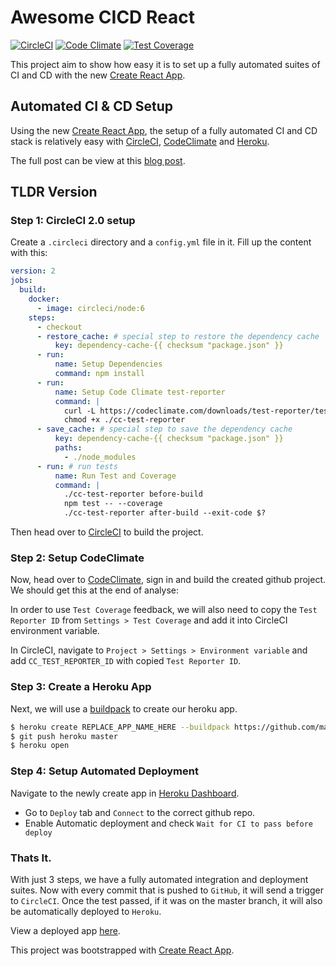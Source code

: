 # Awesome CICD React

[![CircleCI](https://circleci.com/gh/Zaccc123/awesome-cicd-react.svg?style=svg)](https://circleci.com/gh/Zaccc123/awesome-cicd-react) [![Code Climate](https://codeclimate.com/github/Zaccc123/awesome-cicd-react/badges/gpa.svg)](https://codeclimate.com/github/Zaccc123/awesome-cicd-react) [![Test Coverage](https://codeclimate.com/github/Zaccc123/awesome-cicd-react/badges/coverage.svg)](https://codeclimate.com/github/Zaccc123/awesome-cicd-react/coverage)

This project aim to show how easy it is to set up a fully automated suites of CI and CD with the new [Create React App](https://github.com/facebookincubator/create-react-app).

## Automated CI & CD Setup

Using the new [Create React App](https://github.com/facebookincubator/create-react-app), the setup of a fully automated CI and CD stack is relatively easy with [CircleCI](https://circleci.com), [CodeClimate](https://codeclimate.com) and [Heroku](https://heroku.com).

The full post can be view at this [blog post](https://zaccc123.github.io/blog/2017/continuous-integration-and-deployment-setup-for-react-app/).

## TLDR Version

### Step 1: CircleCI 2.0 setup

Create a `.circleci` directory and a `config.yml` file in it. Fill up the content with this:

```yml
version: 2
jobs:
  build:
    docker:
      - image: circleci/node:6
    steps:
      - checkout
      - restore_cache: # special step to restore the dependency cache
          key: dependency-cache-{{ checksum "package.json" }}
      - run:
          name: Setup Dependencies
          command: npm install
      - run:
          name: Setup Code Climate test-reporter
          command: |
            curl -L https://codeclimate.com/downloads/test-reporter/test-reporter-latest-linux-amd64 > ./cc-test-reporter
            chmod +x ./cc-test-reporter
      - save_cache: # special step to save the dependency cache
          key: dependency-cache-{{ checksum "package.json" }}
          paths:
            - ./node_modules
      - run: # run tests
          name: Run Test and Coverage
          command: |
            ./cc-test-reporter before-build
            npm test -- --coverage
            ./cc-test-reporter after-build --exit-code $?
```

Then head over to [CircleCI](https://circleci.com) to build the project.

### Step 2: Setup CodeClimate

Now, head over to [CodeClimate](https://codeclimate.com), sign in and build the created github project. We should get this at the end of analyse:

In order to use `Test Coverage` feedback, we will also need to copy the `Test Reporter ID` from `Settings > Test Coverage` and add it into CircleCI environment variable.

In CircleCI, navigate to `Project > Settings > Environment variable` and add `CC_TEST_REPORTER_ID` with copied `Test Reporter ID`.

### Step 3: Create a Heroku App

Next, we will use a [buildpack](https://github.com/mars/create-react-app-buildpack) to create our heroku app.

```bash
$ heroku create REPLACE_APP_NAME_HERE --buildpack https://github.com/mars/create-react-app-buildpack.git
$ git push heroku master
$ heroku open
```

### Step 4: Setup Automated Deployment

Navigate to the newly create app in [Heroku Dashboard](https://heroku.com).

* Go to `Deploy` tab and `Connect` to the correct github repo.
* Enable Automatic deployment and check `Wait for CI to pass before deploy`

### Thats It.

With just 3 steps, we have a fully automated integration and deployment suites. Now with every commit that is pushed to `GitHub`, it will send a trigger to `CircleCI`. Once the test passed, if it was on the master branch, it will also be automatically deployed to `Heroku`.

View a deployed app [here](https://awesome-cicd-react.herokuapp.com).

This project was bootstrapped with [Create React App](https://github.com/facebookincubator/create-react-app).
